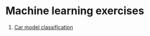 # Machine learning exercises

1. [Car model classification]

[Car model classification]: https://github.com/vinistock/ml_exercises/tree/master/car_dataset_features
